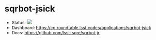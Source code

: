# sqrbot-jsick

- Status: ![](https://cd.roundtable.lsst.codes/api/badge?name=sqrbot-jsick)
- Dashboard: https://cd.roundtable.lsst.codes/applications/sqrbot-jsick
- Docs: https://github.com/lsst-sqre/sqrbot-jr
